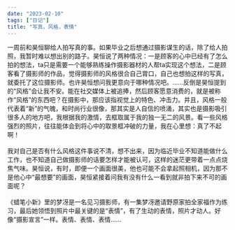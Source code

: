 ```yaml
---
date: "2023-02-10"
tags: ["日记"]
title: "写真，风格，表情"
---
```

一周前和昊恒聊给人拍写真的事。如果毕业之后想通过摄影谋生的话，除了给人拍照，我暂时难以想出别的路子。昊恒说了两种情况：一是顾客的心中已经有了怎么拍的想法，ta只是需要一个能够熟练操作摄影器材的人帮ta实现这个想法，二是顾客看了摄影师的作品，觉得摄影师的风格很合自己胃口，自己也想拍这样的写真，就委托了这位摄影师。也许昊恒想问我更意向于哪种情况吧。……反倒是昊恒提到的“风格”会让我不安。能在社交媒体上被追捧，然后顾客愿意消费的，就是被称作“风格”的东西吧？在摄影中，那应该指视觉上的特色、冲击力。并且，风格一般代表着“新”的气魄，和时尚行业很像，那其实是人自信的喷涌，其实也是摄影吸引很多人的地方吧，我根据我的激情，去框取属于我的独一无二的风景。看一些风格强烈的照片，往往能体会到将心中的取景框冲破的力量，我在心里想：真了不起啊！
<br><br>
我对自己是否有什么风格这件事说不清，想不出来，因为临近毕业不知道能做什么工作，也不知道自己做摄影师的话要怎样才能被认可，这样的迷茫更带着一点点烧焦气味。昊恒说，有时，即便一个画面很美，他也可能不会拿起照相机，因为那不是他心中“最想要”的画面，昊恒紧接着问我有没有什么一看到就非拍下来不可的画面呢？
<br><br>
《蜡笔小新》里的梦冴是一名见习摄影师，有一集梦冴邀请野原家拍全家福作为练习，最后她领悟到照片中最关键的是“表情”，有了生动的表情，照片才动人。好像“摄影宣言”一样。表情、表情、表情……